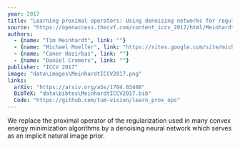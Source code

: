 ```yaml
---
year: 2017
title: "Learning proximal operators: Using denoising networks for regularizing inverse imaging problems"
source: "https://openaccess.thecvf.com/content_iccv_2017/html/Meinhardt_Learning_Proximal_Operators_ICCV_2017_paper.html"
authors:
  - {name: "Tim Meinhardt", link: ""}
  - {name: "Michael Moeller", link: "https://sites.google.com/site/michaelmoellermath"}
  - {name: "Caner Hazirbas", link: ""}
  - {name: "Daniel Cremers", link: ""}
publisher: "ICCV 2017"
image: "data\images\MeinhardtICCV2017.png"
links:
  arXiv: "https://arxiv.org/abs/1704.03488"
  BibTeX: "data\bibtex\MeinhardtICCV2017.bib"
  Code: "https://github.com/tum-vision/learn_prox_ops"
---
```

We replace the proximal operator of the regularization used in many convex energy minimization algorithms by a denoising neural network which serves as an implicit natural image prior.
